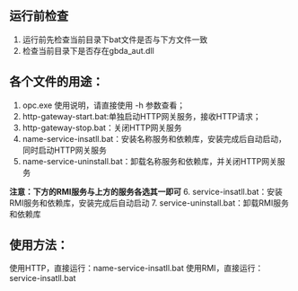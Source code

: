 ## 运行前检查
1. 运行前先检查当前目录下bat文件是否与下方文件一致
2. 检查当前目录下是否存在gbda_aut.dll

## 各个文件的用途：
1. opc.exe 使用说明，请直接使用 -h 参数查看；
2. http-gateway-start.bat:单独启动HTTP网关服务，接收HTTP请求；
3. http-gateway-stop.bat：关闭HTTP网关服务
4. name-service-insatll.bat：安装名称服务和依赖库，安装完成后自动启动，同时启动HTTP网关服务
5. name-service-uninstall.bat：卸载名称服务和依赖库，并关闭HTTP网关服务

**注意：下方的RMI服务与上方的服务各选其一即可**
6. service-insatll.bat：安装RMI服务和依赖库，安装完成后自动启动
7. service-uninstall.bat：卸载RMI服务和依赖库

## 使用方法：
使用HTTP，直接运行：name-service-insatll.bat
使用RMI，直接运行：service-insatll.bat